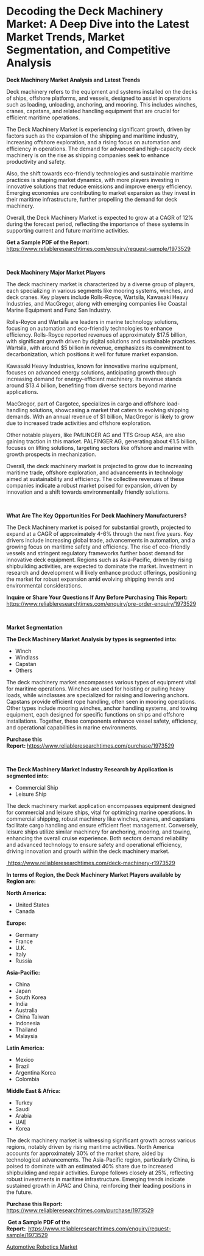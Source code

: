 <p><h1>Decoding the Deck Machinery Market: A Deep Dive into the Latest Market Trends, Market Segmentation, and Competitive Analysis</h1></p><p><strong>Deck Machinery Market Analysis and Latest Trends</strong></p>
<p><p>Deck machinery refers to the equipment and systems installed on the decks of ships, offshore platforms, and vessels, designed to assist in operations such as loading, unloading, anchoring, and mooring. This includes winches, cranes, capstans, and related handling equipment that are crucial for efficient maritime operations.</p><p>The Deck Machinery Market is experiencing significant growth, driven by factors such as the expansion of the shipping and maritime industry, increasing offshore exploration, and a rising focus on automation and efficiency in operations. The demand for advanced and high-capacity deck machinery is on the rise as shipping companies seek to enhance productivity and safety. </p><p>Also, the shift towards eco-friendly technologies and sustainable maritime practices is shaping market dynamics, with more players investing in innovative solutions that reduce emissions and improve energy efficiency. Emerging economies are contributing to market expansion as they invest in their maritime infrastructure, further propelling the demand for deck machinery.</p><p>Overall, the Deck Machinery Market is expected to grow at a CAGR of 12% during the forecast period, reflecting the importance of these systems in supporting current and future maritime activities.</p></p>
<p><strong>Get a Sample PDF of the Report:&nbsp;</strong> <a href="https://www.reliableresearchtimes.com/enquiry/request-sample/1973529?utm_campaign=2334&utm_medium=2&utm_source=Github&utm_content=ia&utm_term=18022025&utm_id=deck-machinery">https://www.reliableresearchtimes.com/enquiry/request-sample/1973529</a></p>
<p>&nbsp;</p>
<p><strong>Deck Machinery Major Market Players</strong></p>
<p><p>The deck machinery market is characterized by a diverse group of players, each specializing in various segments like mooring systems, winches, and deck cranes. Key players include Rolls-Royce, Wartsila, Kawasaki Heavy Industries, and MacGregor, along with emerging companies like Coastal Marine Equipment and Funz San Industry.</p><p>Rolls-Royce and Wartsila are leaders in marine technology solutions, focusing on automation and eco-friendly technologies to enhance efficiency. Rolls-Royce reported revenues of approximately $17.5 billion, with significant growth driven by digital solutions and sustainable practices. Wartsila, with around $5 billion in revenue, emphasizes its commitment to decarbonization, which positions it well for future market expansion.</p><p>Kawasaki Heavy Industries, known for innovative marine equipment, focuses on advanced energy solutions, anticipating growth through increasing demand for energy-efficient machinery. Its revenue stands around $13.4 billion, benefiting from diverse sectors beyond marine applications.</p><p>MacGregor, part of Cargotec, specializes in cargo and offshore load-handling solutions, showcasing a market that caters to evolving shipping demands. With an annual revenue of $1 billion, MacGregor is likely to grow due to increased trade activities and offshore exploration.</p><p>Other notable players, like PAfLINGER AG and TTS Group ASA, are also gaining traction in this market. PALFINGER AG, generating about €1.5 billion, focuses on lifting solutions, targeting sectors like offshore and marine with growth prospects in mechanization. </p><p>Overall, the deck machinery market is projected to grow due to increasing maritime trade, offshore exploration, and advancements in technology aimed at sustainability and efficiency. The collective revenues of these companies indicate a robust market poised for expansion, driven by innovation and a shift towards environmentally friendly solutions.</p></p>
<p>&nbsp;</p>
<p><strong>What Are The Key Opportunities For Deck Machinery Manufacturers?</strong></p>
<p><p>The Deck Machinery market is poised for substantial growth, projected to expand at a CAGR of approximately 4-6% through the next five years. Key drivers include increasing global trade, advancements in automation, and a growing focus on maritime safety and efficiency. The rise of eco-friendly vessels and stringent regulatory frameworks further boost demand for innovative deck equipment. Regions such as Asia-Pacific, driven by rising shipbuilding activities, are expected to dominate the market. Investment in research and development will likely enhance product offerings, positioning the market for robust expansion amid evolving shipping trends and environmental considerations.</p></p>
<p><strong>Inquire or Share Your Questions If Any Before Purchasing This Report:</strong> <a href="https://www.reliableresearchtimes.com/enquiry/pre-order-enquiry/1973529?utm_campaign=2334&utm_medium=2&utm_source=Github&utm_content=ia&utm_term=18022025&utm_id=deck-machinery">https://www.reliableresearchtimes.com/enquiry/pre-order-enquiry/1973529</a></p>
<p>&nbsp;</p>
<p><strong>Market Segmentation</strong></p>
<p><strong>The Deck Machinery Market Analysis by types is segmented into:</strong></p>
<p><ul><li>Winch</li><li>Windlass</li><li>Capstan</li><li>Others</li></ul></p>
<p><p>The deck machinery market encompasses various types of equipment vital for maritime operations. Winches are used for hoisting or pulling heavy loads, while windlasses are specialized for raising and lowering anchors. Capstans provide efficient rope handling, often seen in mooring operations. Other types include mooring winches, anchor handling systems, and towing equipment, each designed for specific functions on ships and offshore installations. Together, these components enhance vessel safety, efficiency, and operational capabilities in marine environments.</p></p>
<p><strong>Purchase this Report:&nbsp;</strong><a href="https://www.reliableresearchtimes.com/purchase/1973529?utm_campaign=2334&utm_medium=2&utm_source=Github&utm_content=ia&utm_term=18022025&utm_id=deck-machinery">https://www.reliableresearchtimes.com/purchase/1973529</a></p>
<p>&nbsp;</p>
<p><strong>The Deck Machinery Market Industry Research by Application is segmented into:</strong></p>
<p><ul><li>Commercial Ship</li><li>Leisure Ship</li></ul></p>
<p><p>The deck machinery market application encompasses equipment designed for commercial and leisure ships, vital for optimizing marine operations. In commercial shipping, robust machinery like winches, cranes, and capstans facilitate cargo handling and ensure efficient fleet management. Conversely, leisure ships utilize similar machinery for anchoring, mooring, and towing, enhancing the overall cruise experience. Both sectors demand reliability and advanced technology to ensure safety and operational efficiency, driving innovation and growth within the deck machinery market.</p></p>
<p><a href="https://www.reliableresearchtimes.com/deck-machinery-r1973529?utm_campaign=2334&utm_medium=2&utm_source=Github&utm_content=ia&utm_term=18022025&utm_id=deck-machinery">&nbsp;https://www.reliableresearchtimes.com/deck-machinery-r1973529</a></p>
<p><strong>In terms of Region, the Deck Machinery Market Players available by Region are:</strong></p>
<p>
    <p> <strong> North America: </strong>
        <ul>
            <li>United States</li>
            <li>Canada</li>
        </ul>
        </p> 
    <p> <strong> Europe: </strong>
        <ul>
            <li>Germany</li>
            <li>France</li>
            <li>U.K.</li>
            <li>Italy</li>
            <li>Russia</li>
        </ul>
        </p> 
    <p> <strong> Asia-Pacific: </strong>
        <ul>
            <li>China</li>
            <li>Japan</li>
            <li>South Korea</li>
            <li>India</li>
            <li>Australia</li>
            <li>China Taiwan</li>
            <li>Indonesia</li>
            <li>Thailand</li>
            <li>Malaysia</li>
        </ul>
        </p> 
    <p> <strong> Latin America: </strong>
        <ul>
            <li>Mexico</li>
            <li>Brazil</li>
            <li>Argentina Korea</li>
            <li>Colombia</li>
        </ul>
        </p> 
    <p> <strong> Middle East & Africa: </strong>
        <ul>
            <li>Turkey</li>
            <li>Saudi</li>
            <li>Arabia</li>
            <li>UAE</li>
            <li>Korea</li>
        </ul>
    </p>
    </p>
<p><p>The deck machinery market is witnessing significant growth across various regions, notably driven by rising maritime activities. North America accounts for approximately 30% of the market share, aided by technological advancements. The Asia-Pacific region, particularly China, is poised to dominate with an estimated 40% share due to increased shipbuilding and repair activities. Europe follows closely at 25%, reflecting robust investments in maritime infrastructure. Emerging trends indicate sustained growth in APAC and China, reinforcing their leading positions in the future.</p></p>
<p><strong>Purchase this Report: </strong><a href="https://www.reliableresearchtimes.com/purchase/1973529?utm_campaign=2334&utm_medium=2&utm_source=Github&utm_content=ia&utm_term=18022025&utm_id=deck-machinery">https://www.reliableresearchtimes.com/purchase/1973529</a></p>
<p>&nbsp;<strong>Get a Sample PDF of the Report:&nbsp;&nbsp;</strong><a href="https://www.reliableresearchtimes.com/enquiry/request-sample/1973529?utm_campaign=2334&utm_medium=2&utm_source=Github&utm_content=ia&utm_term=18022025&utm_id=deck-machinery">https://www.reliableresearchtimes.com/enquiry/request-sample/1973529</a></p>
<p><strong></strong></p>
<p><p><a href="https://github.com/krinerstormy331/Market-Research-Report-List-1/blob/main/automotive-robotics-market.md?utm_campaign=2334&utm_medium=2&utm_source=Github&utm_content=ia&utm_term=18022025&utm_id=deck-machinery">Automotive Robotics Market</a></p></p>